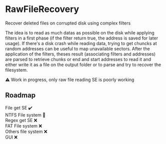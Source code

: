 # RawFileRecovery
Recover deleted files on corrupted disk using complex filters

The idea is to read as much datas as possible on the disk while applying filters in a first phase (if the filter return true, the address is saved for later usage).
If there's a disk crash while reading data, trying to get chuncks at random addresses can be useful to map unavailable sectors.
After the application of the filters, theses result (associating filters and addresses) are parsed to retrieve chunks or end and start addresses to read it and either write it as a file on the output folder or to parse and try to recover the filesystem.

:warning: Work in progress, only raw file reading SE is poorly working

## Roadmap
File get SE :heavy_check_mark:\
NTFS File system :repeat:\
Regex get SE :x:\
FAT File system :x:\
Others file system :x:\
GUI :x:
